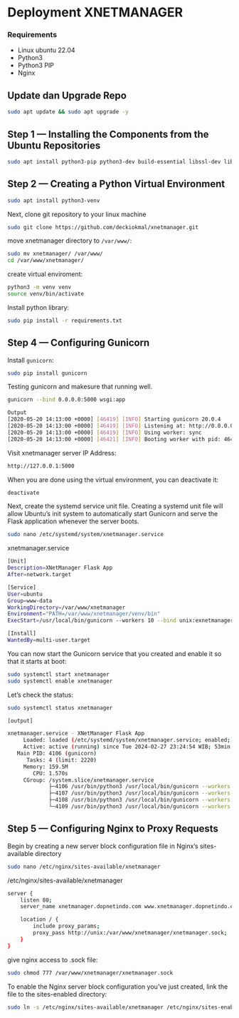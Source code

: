 # Deployment XNETMANAGER

### Requirements
- Linux ubuntu 22.04
- Python3
- Python3 PIP
- Nginx
## Update dan Upgrade Repo
```bash
sudo apt update && sudo apt upgrade -y
```
## Step 1 — Installing the Components from the Ubuntu Repositories
```bash
sudo apt install python3-pip python3-dev build-essential libssl-dev libffi-dev python3-setuptools
```
## Step 2 — Creating a Python Virtual Environment
```bash
sudo apt install python3-venv
```
Next, clone git repository to your linux machine
```bash
sudo git clone https://github.com/deckiokmal/xnetmanager.git
```
move xnetmanager directory to `/var/www/`:
```bash
sudo mv xnetmanager/ /var/www/
cd /var/www/xnetmanager/
```
create virtual enviroment:
```bash
python3 -m venv venv
source venv/bin/activate
```
Install python library:
```bash
sudo pip install -r requirements.txt
```
## Step 4 — Configuring Gunicorn
Install `gunicorn`:
```bash
sudo pip install gunicorn
```
Testing gunicorn and makesure that running well.
```bash
gunicorn --bind 0.0.0.0:5000 wsgi:app
```
```bash
Output
[2020-05-20 14:13:00 +0000] [46419] [INFO] Starting gunicorn 20.0.4
[2020-05-20 14:13:00 +0000] [46419] [INFO] Listening at: http://0.0.0.0:5000 (46419)
[2020-05-20 14:13:00 +0000] [46419] [INFO] Using worker: sync
[2020-05-20 14:13:00 +0000] [46421] [INFO] Booting worker with pid: 46421
```
Visit xnetmanager server IP Address:
```bash
http://127.0.0.1:5000
```
When you are done using the virtual environment, you can deactivate it:
```bash
deactivate
```
Next, create the systemd service unit file. Creating a systemd unit file will allow Ubuntu’s init system to automatically start Gunicorn and serve the Flask application whenever the server boots.
```bash
sudo nano /etc/systemd/system/xnetmanager.service
```
xnetmanager.service
```bash
[Unit]
Description=XNetManager Flask App
After=network.target

[Service]
User=ubuntu
Group=www-data
WorkingDirectory=/var/www/xnetmanager
Environment="PATH=/var/www/xnetmanager/venv/bin"
ExecStart=/usr/local/bin/gunicorn --workers 10 --bind unix:exnetmanager.sock -m 007 wsgi:app

[Install]
WantedBy=multi-user.target
```
You can now start the Gunicorn service that you created and enable it so that it starts at boot:
```bash
sudo systemctl start xnetmanager
sudo systemctl enable xnetmanager
```
Let’s check the status:
```bash
sudo systemctl status xnetmanager
```
```bash
[output]

xnetmanager.service - XNetManager Flask App
     Loaded: loaded (/etc/systemd/system/xnetmanager.service; enabled; vendor preset: enabled)
     Active: active (running) since Tue 2024-02-27 23:24:54 WIB; 53min ago
   Main PID: 4106 (gunicorn)
      Tasks: 4 (limit: 2220)
     Memory: 159.5M
        CPU: 1.570s
     CGroup: /system.slice/xnetmanager.service
             ├─4106 /usr/bin/python3 /usr/local/bin/gunicorn --workers 3 --bind unix:/var/www/xnetmanager/xnetmanage>
             ├─4107 /usr/bin/python3 /usr/local/bin/gunicorn --workers 3 --bind unix:/var/www/xnetmanager/xnetmanage>
             ├─4108 /usr/bin/python3 /usr/local/bin/gunicorn --workers 3 --bind unix:/var/www/xnetmanager/xnetmanage>
             └─4109 /usr/bin/python3 /usr/local/bin/gunicorn --workers 3 --bind unix:/var/www/xnetmanager/xnetmanage>
```
## Step 5 — Configuring Nginx to Proxy Requests
Begin by creating a new server block configuration file in Nginx’s sites-available directory
```bash
sudo nano /etc/nginx/sites-available/xnetmanager
```
/etc/nginx/sites-available/xnetmanager
```bash
server {
    listen 80;
    server_name xnetmanager.dopnetindo.com www.xnetmanager.dopnetindo.com;

    location / {
        include proxy_params;
        proxy_pass http://unix:/var/www/xnetmanager/xnetmanager.sock;
    }
}
```
give nginx access to .sock file:
```bash
sudo chmod 777 /var/www/xnetmanager/xnetmanager.sock
```
To enable the Nginx server block configuration you’ve just created, link the file to the sites-enabled directory:
```bash
sudo ln -s /etc/nginx/sites-available/xnetmanager /etc/nginx/sites-enabled
```
